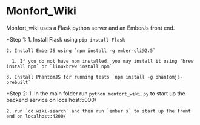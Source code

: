 
# Monfort_Wiki

Monfort_wiki uses a Flask python server and an EmberJs front end.

  *Step 1:
    1. Install Flask using `pip install Flask`

    2. Install EmberJS using `npm install -g ember-cli@2.5`

      1. If you do not have npm installed, you may install it using `brew install npm` or `linuxbrew install npm`

    3. Install PhantomJS for running tests `npm install -g phantomjs-prebuilt`


  *Step 2:
    1. In the main folder run `python monfort_wiki.py` to start up the backend service on localhost:5000/

    2. run `cd wiki-search` and then run `ember s` to start up the front end on localhost:4200/


